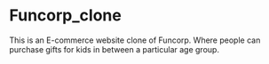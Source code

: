 # Funcorp_clone
This is an E-commerce website clone of Funcorp. Where people can purchase gifts for kids in between a particular age group.
